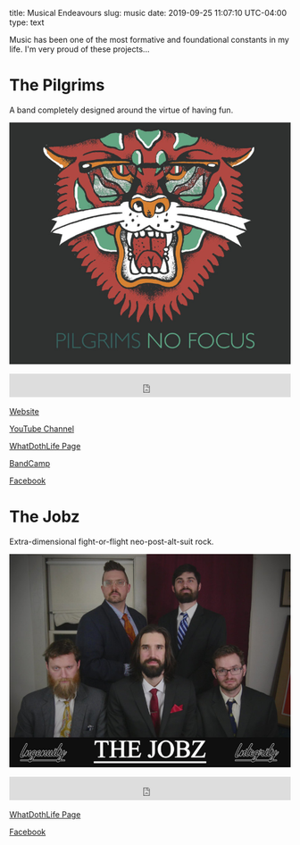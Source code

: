 title: Musical Endeavours
slug: music
date: 2019-09-25 11:07:10 UTC-04:00
type: text


Music has been one of the most formative and foundational constants in my life. I'm very proud of these projects...



# The Pilgrims

A band completely designed around the virtue of having fun.

![Pilgrims: No Focus](/images/banner-nofocus.jpg)

<iframe style="border: 0; width: 100%; height: 42px;" src="https://bandcamp.com/EmbeddedPlayer/track=1780194560/size=small/bgcol=ffffff/linkcol=0687f5/transparent=true/" seamless><a href="http://pilgrimsvt.bandcamp.com/track/aa-after-party">AA After Party by The Pilgrims</a></iframe>

[Website](http://pilgrimsvt.com)

[YouTube Channel](https://www.youtube.com/user/thepilgrimsparty/videos)

[WhatDothLife Page](https://www.whatdothlife.com/artists/pilgrims/)

[BandCamp](https://pilgrimsvt.bandcamp.com/)

[Facebook](https://www.facebook.com/thepilgrimsvt/)




# The Jobz

Extra-dimensional fight-or-flight neo-post-alt-suit rock.

![The Jobz](/images/jobz.jpg)

<iframe style="border: 0; width: 100%; height: 42px;" src="https://bandcamp.com/EmbeddedPlayer/album=2240835321/size=small/bgcol=ffffff/linkcol=0687f5/transparent=true/" seamless><a href="http://whatdothlifevt.bandcamp.com/album/die">DIE by The Jobz</a></iframe>

[WhatDothLife Page](https://www.whatdothlife.com/artists/jobz/)

[Facebook](http://www.facebook.com/pages/The-Jobz/101010913919)

